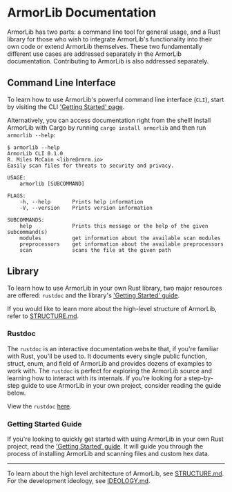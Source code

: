 # ArmorLib Documentation
ArmorLib has two parts: a command line tool for general usage, and a Rust library for those who wish to integrate ArmorLib's functionality into their own code or extend ArmorLib themselves. These two fundamentally different use cases are addressed separately in the ArmorLib documentation. Contributing to ArmorLib is also addressed separately.

## Command Line Interface
To learn how to use ArmorLib's powerful command line interface (`CLI`), start by visiting the CLI ['Getting Started' page](cli/GETTING_STARTED.md).

Alternatively, you can access documentation right from the shell! Install ArmorLib with Cargo by running `cargo install armorlib` and then run `armorlib --help`:

```
$ armorlib --help
ArmorLib CLI 0.1.0
R. Miles McCain <libre@rmrm.io>
Easily scan files for threats to security and privacy.

USAGE:
    armorlib [SUBCOMMAND]

FLAGS:
    -h, --help       Prints help information
    -V, --version    Prints version information

SUBCOMMANDS:
    help             Prints this message or the help of the given subcommand(s)
    modules          get information about the available scan modules
    preprocessors    get information about the available preprocessors
    scan             scans the file at the given path
```

## Library
To learn how to use ArmorLib in your own Rust library, two major resources are offered: `rustdoc` and the library's ['Getting Started' guide](library/GETTING_STARTED.md).

If you would like to learn more about the high-level structure of ArmorLib, refer to [STRUCTURE.md](STRUCTURE.md).

### Rustdoc

The `rustdoc` is an interactive documentation website that, if you're familiar with Rust, you'll be used to. It documents every single public function, struct, enum, and field of ArmorLib and provides dozens of examples to work with. The `rustdoc` is perfect for exploring the ArmorLib source and learning how to interact with its internals. If you're looking for a step-by-step guide to use ArmorLib in your own project, consider reading the guide below.

View the `rustdoc` [here](doc/armorlib/index.html).

### Getting Started Guide
If you're looking to quickly get started with using ArmorLib in your own Rust project, read the ['Getting Started' guide](lib/GETTING_STARTED.md). It will guide you through the process of installing ArmorLib and scanning files and custom hex data.

---

To learn about the high level architecture of ArmorLib, see [STRUCTURE.md](STRUCTURE.md). For the development ideology, see [IDEOLOGY.md](IDEOLOGY.md).
